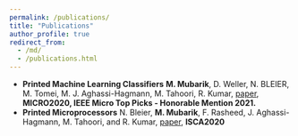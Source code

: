 ```yaml
---
permalink: /publications/
title: "Publications"
author_profile: true
redirect_from: 
  - /md/
  - /publications.html
---
```

* **Printed Machine Learning Classifiers** 
**M. Mubarik**, D. Weller, N. BLEIER, M. Tomei, M. J. Aghassi-Hagmann, M. Tahoori, R. Kumar, [paper](https://ieeexplore.ieee.org/abstract/document/9251954), **MICRO2020, IEEE Micro Top Picks - Honorable Mention 2021.**
* **Printed Microprocessors**
N. Bleier, **M. Mubarik**, F. Rasheed, J. Aghassi-Hagmann, M. Tahoori, and R. Kumar, [paper](https://ieeexplore.ieee.org/abstract/document/9138931), **ISCA2020** 
